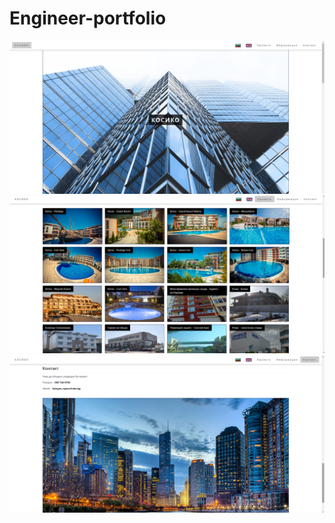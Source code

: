 # Engineer-portfolio

![KOSIKO](./project-images/kosiko.png)
![Objects](./project-images/objects.png)
![Contact](./project-images/contact.png)
